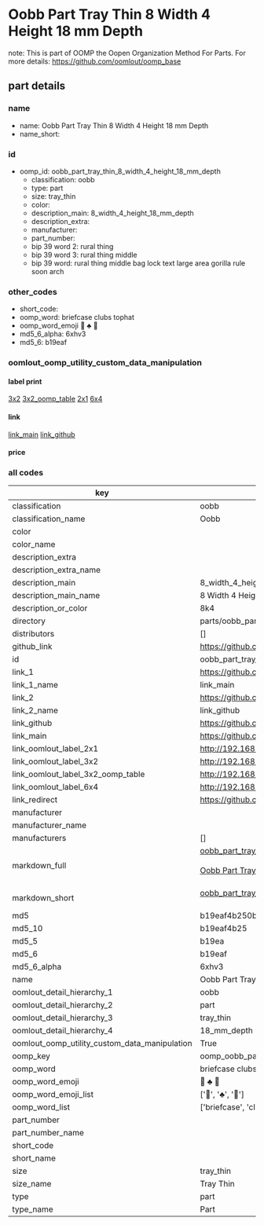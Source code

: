 # Oobb Part Tray Thin 8 Width 4 Height 18 mm Depth  

note: This is part of OOMP the Oopen Organization Method For Parts. For more details: https://github.com/oomlout/oomp_base

##  part details
  







### name
* name: Oobb Part Tray Thin 8 Width 4 Height 18 mm Depth
* name_short: 
### id
* oomp_id: oobb_part_tray_thin_8_width_4_height_18_mm_depth
  * classification: oobb
  * type: part
  * size: tray_thin
  * color: 
  * description_main: 8_width_4_height_18_mm_depth
  * description_extra: 
  * manufacturer: 
  * part_number: 
  * bip 39 word 2: rural thing
  * bip 39 word 3: rural thing middle
  * bip 39 word: rural thing middle bag lock text large area gorilla rule soon arch

### other_codes
* short_code: 
* oomp_word: briefcase clubs tophat
* oomp_word_emoji :briefcase: :clubs: :tophat:
* md5_6_alpha: 6xhv3
* md5_6: b19eaf






### oomlout_oomp_utility_custom_data_manipulation
#### label print
[3x2](http://192.168.1.245:1112/?label=oomp%206xhv3)
[3x2_oomp_table](http://192.168.1.108:1112/?label=oomp%206xhv3)
[2x1](http://192.168.1.242:1112/?label=oomp%206xhv3)
[6x4](http://192.168.1.55:1112/?label=oomp%206xhv3)    

#### link

[link_main](https://github.com/oomlout/oomlout_oomp_version_1_messy/tree/main/parts/oobb_part_tray_thin_8_width_4_height_18_mm_depth) [link_github](https://github.com/oomlout/oomlout_oomp_version_1_messy/tree/main/parts/oobb_part_tray_thin_8_width_4_height_18_mm_depth)                             

#### price







### all codes 
| key | value |  
| --- | --- |  
| classification | oobb |  
| classification_name | Oobb |  
| color |  |  
| color_name |  |  
| description_extra |  |  
| description_extra_name |  |  
| description_main | 8_width_4_height_18_mm_depth |  
| description_main_name | 8 Width 4 Height 18 mm Depth |  
| description_or_color | 8k4 |  
| directory | parts/oobb_part_tray_thin_8_width_4_height_18_mm_depth |  
| distributors | [] |  
| github_link | https://github.com/oomlout/oomlout_oomp_part_src/tree/main/parts/oobb_part_tray_thin_8_width_4_height_18_mm_depth |  
| id | oobb_part_tray_thin_8_width_4_height_18_mm_depth |  
| link_1 | https://github.com/oomlout/oomlout_oomp_version_1_messy/tree/main/parts/oobb_part_tray_thin_8_width_4_height_18_mm_depth |  
| link_1_name | link_main |  
| link_2 | https://github.com/oomlout/oomlout_oomp_version_1_messy/tree/main/parts/oobb_part_tray_thin_8_width_4_height_18_mm_depth |  
| link_2_name | link_github |  
| link_github | https://github.com/oomlout/oomlout_oomp_version_1_messy/tree/main/parts/oobb_part_tray_thin_8_width_4_height_18_mm_depth |  
| link_main | https://github.com/oomlout/oomlout_oomp_version_1_messy/tree/main/parts/oobb_part_tray_thin_8_width_4_height_18_mm_depth |  
| link_oomlout_label_2x1 | http://192.168.1.242:1112/?label=oomp%206xhv3 |  
| link_oomlout_label_3x2 | http://192.168.1.245:1112/?label=oomp%206xhv3 |  
| link_oomlout_label_3x2_oomp_table | http://192.168.1.108:1112/?label=oomp%206xhv3 |  
| link_oomlout_label_6x4 | http://192.168.1.55:1112/?label=oomp%206xhv3 |  
| link_redirect | https://github.com/oomlout/oomlout_oomp_version_1_messy/tree/main/parts/oobb_part_tray_thin_8_width_4_height_18_mm_depth |  
| manufacturer |  |  
| manufacturer_name |  |  
| manufacturers | [] |  
| markdown_full | [oobb_part_tray_thin_8_width_4_height_18_mm_depth](none)<br>[](none)<br>[Oobb Part Tray Thin 8 Width 4 Height 18 Mm Depth](none)<br><br> |  
| markdown_short | [oobb_part_tray_thin_8_width_4_height_18_mm_depth](none)<br><br> |  
| md5 | b19eaf4b250b4fa77ec1b11918b82dec |  
| md5_10 | b19eaf4b25 |  
| md5_5 | b19ea |  
| md5_6 | b19eaf |  
| md5_6_alpha | 6xhv3 |  
| name | Oobb Part Tray Thin 8 Width 4 Height 18 mm Depth |  
| oomlout_detail_hierarchy_1 | oobb |  
| oomlout_detail_hierarchy_2 | part |  
| oomlout_detail_hierarchy_3 | tray_thin |  
| oomlout_detail_hierarchy_4 | 18_mm_depth |  
| oomlout_oomp_utility_custom_data_manipulation | True |  
| oomp_key | oomp_oobb_part_tray_thin_8_width_4_height_18_mm_depth |  
| oomp_word | briefcase clubs tophat |  
| oomp_word_emoji | :briefcase: :clubs: :tophat: |  
| oomp_word_emoji_list | [':briefcase:', ':clubs:', ':tophat:'] |  
| oomp_word_list | ['briefcase', 'clubs', 'tophat'] |  
| part_number |  |  
| part_number_name |  |  
| short_code |  |  
| short_name |  |  
| size | tray_thin |  
| size_name | Tray Thin |  
| type | part |  
| type_name | Part |  
